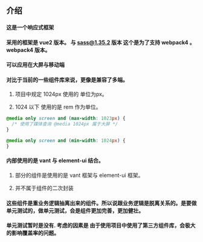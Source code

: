 ## 介绍

#### 这是一个响应式框架

#### 采用的框架是 vue2 版本。 与 sass@1.35.2 版本 这个是为了支持 webpack4 。 webpack4 版本。

#### 可以应用在大屏与移动端

#### 对比于当前的一些组件库来说，更像是兼容了多端。

1. 项目中规定 1024px 使用的 单位为px。

2. 1024 以下 使用的是 rem 作为单位。


```css
@media only screen and (max-width: 1023px) {
  /* 使用了媒体查询 @media 1024px 属于大屏 */
}

@media only screen and (min-width: 1024px) {
}
```

#### 内部使用的是 vant 与 element-ui 结合。 

1. 部分的组件是使用的是 vant 框架与 element-ui 框架。

2. 并不属于组件的二次封装  

#### 这些组件是重业务逻辑抽离出来的组件。所以说跟业务逻辑是脱离关系的。是要做单元测试的，做单元测试，会是组件更加完善，更加健壮。
#### 单元测试暂时是没有. 考虑的因素是 由于使用项目中使用了第三方组件库，会极大的影响覆盖率的问题。
